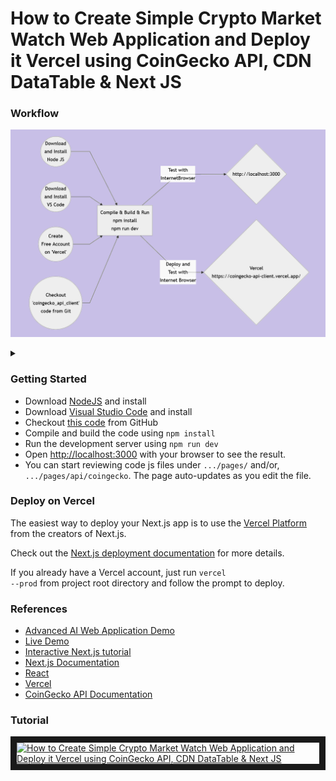 
# How to Create Simple Crypto Market Watch Web Application and Deploy it Vercel using CoinGecko API, CDN DataTable & Next JS
### Workflow

![Alt text](wf.png)

<details>

<summary></summary>

```mermaid
graph LR
A((Download<br/>and Install<br/>Node JS)) --> F
B((Download<br/>and Install<br/>VS Code)) --> F
C((Create<br/>Free Account<br/>on 'Vercel')) --> F
D((Checkout<br/>'coingecko_api_client'<br/>code from Git)) --> F
F[Compile & Build & Run<br/>npm install<br/>npm run dev]
F -- Test with<br/>InternetBrowser --> H{http://localhost:3000}
F -- Deploy and<br/>Test with<br/>Internet Browser --> G{Vercel<br/>https://coingecko-api-client.vercel.app/}
```
</details>

### Getting Started
<ul>
<li>Download <a  href="https://nodejs.org/en/download">NodeJS</a> and install</li>
<li>Download <a  href="https://code.visualstudio.com/download">Visual Studio Code</a> and install</li>
<li>Checkout <a  href="https://github.com/lalumastan/coingecko_api_client.git">this code</a> from GitHub</li>
<li>Compile and build the code using <code>npm install</code></li>
<li>Run the development server using <code>npm run dev</code></li>
<li>Open <a  href="http://localhost:3000">http://localhost:3000</a> with your browser to see the result.</li>
<li>You can start reviewing code js files under <code>.../pages/</code> and/or, <code>.../pages/api/coingecko</code>. The page auto-updates as you edit the file.</li>
</ul>

### Deploy on Vercel
The easiest way to deploy your Next.js app is to use the [Vercel Platform](https://vercel.com/new?utm_medium=default-template&filter=next.js&utm_source=create-next-app&utm_campaign=create-next-app-readme) from the creators of Next.js.

Check out the [Next.js deployment documentation](https://nextjs.org/docs/deployment) for more details.

If you already have a Vercel account, just run <code>vercel --prod</code> from project root directory and follow the prompt to deploy.

### References
<ul>
<li><a  href="https://aiweb-icsdiscover.vercel.app/">Advanced AI Web Application Demo</a></li>
<li><a  href="https://coingecko-api-client.vercel.app">Live Demo</a></li>
<li><a  href="https://nextjs.org/learn">Interactive Next.js tutorial</a></li>
<li><a  href="https://nextjs.org/docs">Next.js Documentation</a></li>
<li><a  href="https://reactjs.org/">React</a></li>
<li><a  href="https://vercel.com">Vercel</a></li>
<li><a  href="https://www.coingecko.com/api/documentation">CoinGecko API Documentation</a></li>
</ul>

  

### Tutorial

<a  href="http://www.youtube.com/watch?feature=player_embedded&v=Eg7Ag8zkjN8"  target="_blank"><img  src="http://img.youtube.com/vi/Eg7Ag8zkjN8/0.jpg"  alt="How to Create Simple Crypto Market Watch Web Application and Deploy it Vercel using CoinGecko API, CDN DataTable & Next JS" width="240"  height="180"  border="10"  /></a>